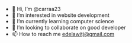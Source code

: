 - 👋 Hi, I’m @carraa23
- 👀 I’m interested in website development 
- 🌱 I’m currently learning computer science 
- 💞️ I’m looking to collaborate on good developer
- 📫 How to reach me edelawitj@gmail.com

<!---
Carraa23/Carraa23 is a ✨ special ✨ repository because its `README.md` (this file) appears on your GitHub profile.
You can click the Preview link to take a look at your changes.
--->
